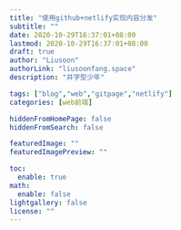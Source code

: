 ```yaml
---
title: "使用github+netlify实现内容分发"
subtitle: ""
date: 2020-10-29T16:37:01+08:00
lastmod: 2020-10-29T16:37:01+08:00
draft: true
author: "Liusoon"
authorLink: "liusoonfang.space"
description: "井字型少年"

tags: ["blog","web","gitpage","netlify"]
categories: [web前端]

hiddenFromHomePage: false
hiddenFromSearch: false

featuredImage: ""
featuredImagePreview: ""

toc:
  enable: true
math:
  enable: false
lightgallery: false
license: ""
---
```


<!--more-->
